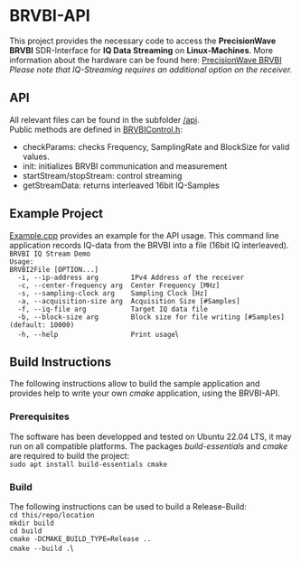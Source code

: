 # BRVBI-API
This project provides the necessary code to access the **PrecisionWave BRVBI** SDR-Interface for **IQ Data Streaming** on **Linux-Machines**. More information about the hardware can be found here: [PrecisionWave BRVBI](https://www.precisionwave.com/products/signal-analyzers)\
*Please note that IQ-Streaming requires an additional option on the receiver.*

## API

All relevant files can be found in the subfolder [/api](https://github.com/PrecisionWave/BRVBI-API/tree/main/api).\
Public methods are defined in [BRVBIControl.h](https://github.com/PrecisionWave/BRVBI-API/blob/main/api/BRVBIControl.h):

 - checkParams: checks Frequency, SamplingRate and BlockSize for valid values.
 - init: initializes BRVBI communication and measurement
 - startStream/stopStream: control streaming
 - getStreamData: returns interleaved 16bit IQ-Samples

## Example Project
[Example.cpp](https://github.com/PrecisionWave/BRVBI-API/blob/main/Example.cpp) provides an example for the API usage. This command line application records IQ-data from the BRVBI into a file (16bit IQ interleaved).\
`BRVBI IQ Stream Demo`\
`Usage:`\
`BRVBI2File [OPTION...]`\
`  -i, --ip-address arg        IPv4 Address of the receiver`\
`  -c, --center-frequency arg  Center Frequency [MHz]`\
`  -s, --sampling-clock arg    Sampling Clock [Hz]`\
`  -a, --acquisition-size arg  Acquisition Size [#Samples]`\
`  -f, --iq-file arg           Target IQ data file`\
`  -b, --block-size arg        Block size for file writing [#Samples] (default: 10000)`\
`  -h, --help                  Print usage`\

## Build Instructions
The following instructions allow to build the sample application and provides help to write your own *cmake* application, using the BRVBI-API.
### Prerequisites
The software has been developped and tested on Ubuntu 22.04 LTS, it may run on all compatible platforms. The packages *build-essentials* and *cmake* are required to build the project:\
`sudo apt install build-essentials cmake`

### Build
The following instructions can be used to build a Release-Build:\
`cd this/repo/location`\
`mkdir build`\
`cd build`\
`cmake -DCMAKE_BUILD_TYPE=Release ..`\
`cmake --build .`\

